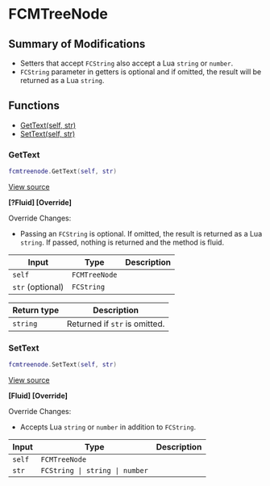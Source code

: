 # FCMTreeNode

## Summary of Modifications
- Setters that accept `FCString` also accept a Lua `string` or `number`.
- `FCString` parameter in getters is optional and if omitted, the result will be returned as a Lua `string`.

## Functions

- [GetText(self, str)](#gettext)
- [SetText(self, str)](#settext)

### GetText

```lua
fcmtreenode.GetText(self, str)
```

[View source](https://github.com/finale-lua/lua-scripts/tree/refs/heads/RGP/add-hashes-to-deploy-yml/src/mixin/FCMTreeNode.lua#L30)

**[?Fluid] [Override]**

Override Changes:
- Passing an `FCString` is optional. If omitted, the result is returned as a Lua `string`. If passed, nothing is returned and the method is fluid.

| Input | Type | Description |
| ----- | ---- | ----------- |
| `self` | `FCMTreeNode` |  |
| `str` (optional) | `FCString` |  |

| Return type | Description |
| ----------- | ----------- |
| `string` | Returned if `str` is omitted. |

### SetText

```lua
fcmtreenode.SetText(self, str)
```

[View source](https://github.com/finale-lua/lua-scripts/tree/refs/heads/RGP/add-hashes-to-deploy-yml/src/mixin/FCMTreeNode.lua#L57)

**[Fluid] [Override]**

Override Changes:
- Accepts Lua `string` or `number` in addition to `FCString`.

| Input | Type | Description |
| ----- | ---- | ----------- |
| `self` | `FCMTreeNode` |  |
| `str` | `FCString \| string \| number` |  |
